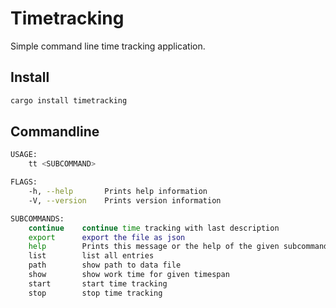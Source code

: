 # Timetracking

Simple command line time tracking application.

## Install
```sh
cargo install timetracking
```

## Commandline
```sh
USAGE:
    tt <SUBCOMMAND>

FLAGS:
    -h, --help       Prints help information
    -V, --version    Prints version information

SUBCOMMANDS:
    continue    continue time tracking with last description
    export      export the file as json
    help        Prints this message or the help of the given subcommand(s)
    list        list all entries
    path        show path to data file
    show        show work time for given timespan
    start       start time tracking
    stop        stop time tracking
```
